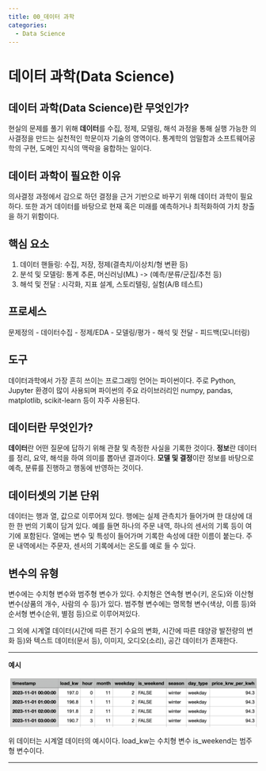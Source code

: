 ```yaml
---
title: 00_데이터 과학
categories:
  - Data Science
---
```

# 데이터 과학(Data Science)
## 데이터 과학(Data Science)란 무엇인가?

현실의 문제를 풀기 위해 **데이터**를 수집, 정제, 모델링, 해석 과정을 통해 실행 가능한 의사결정을 만드는 실천적인 학문이자 기술의 영역이다. 통계학의 엄밀함과 소프트웨어공학의 구현, 도메인 지식의 맥락을 융합하는 일이다. 

## 데이터 과학이 필요한 이유

의사결정 과정에서 감으로 하던 결정을 근거 기반으로 바꾸기 위해 데이터 과학이 필요하다. 또한 과거 데이터를 바탕으로 현재 혹은 미래를 예측하거나 최적화하여 가치 창출을 하기 위함이다.

## 핵심 요소

1. 데이터 핸들링: 수집, 저장, 정제(결측치/이상치/형 변환 등)
2. 분석 및 모델링: 통계 추론, 머신러닝(ML) -> (예측/분류/군집/추천 등)
3. 해석 및 전달 : 시각화, 지표 설계, 스토리텔링, 실험(A/B 테스트)

## 프로세스

문제정의 - 데이터수집 - 정제/EDA - 모델링/평가 - 해석 및 전달 - 피드백(모니터링)

## 도구

데이터과학에서 가장 흔히 쓰이는 프로그래밍 언어는 파이썬이다. 주로 Python, Jupyter 환경이 많이 사용되며 파이썬의 주요 라이브러리인 numpy, pandas, matplotlib, scikit-learn 등이 자주 사용된다.


## 데이터란 무엇인가?

**데이터**란 어떤 질문에 답하기 위해 관찰 및 측정한 사실을 기록한 것이다. 
**정보**란 데이터를 정리, 요약, 해석을 하여 의미를 뽑아낸 결과이다.
**모델 및 결정**이란 정보를 바탕으로 예측, 분류를 진행하고 행동에 반영하는 것이다.

## 데이터셋의 기본 단위

데이터는 행과 열, 값으로 이루어져 있다. 행에는 실제 관측치가 들어가며 한 대상에 대한 한 번의 기록이 담겨 있다. 예를 들면 하나의 주문 내역, 하나의 센서의 기록 등이 여기에 포함된다. 열에는 변수 및 특성이 들어가며 기록한 속성에 대한 이름이 붙는다. 주문 내역에서는 주문자, 센서의 기록에서는 온도를 예로 들 수 있다.

## 변수의 유형

변수에는 수치형 변수와 범주형 변수가 있다. 수치형은 연속형 변수(키, 온도)와 이산형 변수(상품의 개수, 사람의 수 등)가 있다. 범주형 변수에는 명목형 변수(색상, 이름 등)와 순서형 변수(순위, 별점 등)으로 이루어져있다.

그 외에 시계열 데이터(시간에 따른 전기 수요의 변화, 시간에 따른 태양광 발전량의 변화 등)와 텍스트 데이터(문서 등), 이미지, 오디오(소리), 공간 데이터가 존재한다.

---
**예시**

![](../attachments/Pasted%20image%2020251008163925.png)

위 데이터는 시계열 데이터의 예시이다. load_kw는 수치형 변수 is_weekend는 범주형 변수이다.

---





